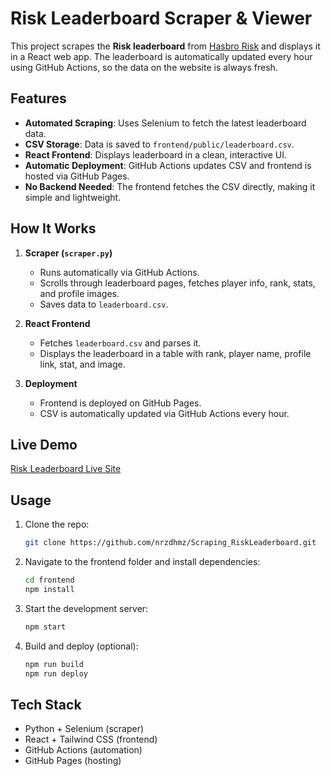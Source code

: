 # Risk Leaderboard Scraper & Viewer

This project scrapes the **Risk leaderboard** from [Hasbro Risk](https://www.hasbrorisk.com/en/leaderboard) and displays it in a React web app. The leaderboard is automatically updated every hour using GitHub Actions, so the data on the website is always fresh.

## Features

* **Automated Scraping**: Uses Selenium to fetch the latest leaderboard data.
* **CSV Storage**: Data is saved to `frontend/public/leaderboard.csv`.
* **React Frontend**: Displays leaderboard in a clean, interactive UI.
* **Automatic Deployment**: GitHub Actions updates CSV and frontend is hosted via GitHub Pages.
* **No Backend Needed**: The frontend fetches the CSV directly, making it simple and lightweight.

## How It Works

1. **Scraper (`scraper.py`)**

   * Runs automatically via GitHub Actions.
   * Scrolls through leaderboard pages, fetches player info, rank, stats, and profile images.
   * Saves data to `leaderboard.csv`.

2. **React Frontend**

   * Fetches `leaderboard.csv` and parses it.
   * Displays the leaderboard in a table with rank, player name, profile link, stat, and image.

3. **Deployment**

   * Frontend is deployed on GitHub Pages.
   * CSV is automatically updated via GitHub Actions every hour.

## Live Demo

[Risk Leaderboard Live Site](https://nrzdhmz.github.io/Scraping_RiskLeaderboard/)

## Usage

1. Clone the repo:

   ```bash
   git clone https://github.com/nrzdhmz/Scraping_RiskLeaderboard.git
   ```
2. Navigate to the frontend folder and install dependencies:

   ```bash
   cd frontend
   npm install
   ```
3. Start the development server:

   ```bash
   npm start
   ```
4. Build and deploy (optional):

   ```bash
   npm run build
   npm run deploy
   ```

## Tech Stack

* Python + Selenium (scraper)
* React + Tailwind CSS (frontend)
* GitHub Actions (automation)
* GitHub Pages (hosting)


